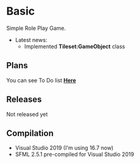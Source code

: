 # Basic
 Simple Role Play Game.
 
 - Latest news:
   - Implemented **Tileset:GameObject** class

## Plans
 You can see To Do list **[Here](./TODO.md)** 
 
 
## Releases
Not released yet

## Compilation
 - Visual Studio 2019 (I'm using 16.7 now)
 - SFML 2.5.1 pre-compiled for Visual Studio 2019